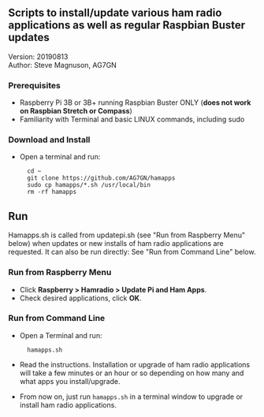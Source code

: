 ## Scripts to install/update various ham radio applications as well as regular Raspbian Buster updates  

Version: 20190813  
Author: Steve Magnuson, AG7GN

### Prerequisites

- Raspberry Pi 3B or 3B+ running Raspbian Buster ONLY (__does not work on Raspbian Stretch or Compass__)
- Familiarity with Terminal and basic LINUX commands, including sudo

### Download and Install

- Open a terminal and run:

		cd ~
		git clone https://github.com/AG7GN/hamapps  
		sudo cp hamapps/*.sh /usr/local/bin
		rm -rf hamapps 

## Run

Hamapps.sh is called from updatepi.sh (see "Run from Raspberry Menu" below) when updates or new installs of ham radio applications are requested.  It can also be run directly:  See "Run from Command Line" below.

### Run from Raspberry Menu

- Click __Raspberry > Hamradio > Update Pi and Ham Apps__.
- Check desired applications, click __OK__.

### Run from Command Line

- Open a Terminal and run:

		hamapps.sh  

- Read the instructions.  Installation or upgrade of ham radio applications will take a few minutes or
an hour or so depending on how many and what apps you install/upgrade.  

- From now on, just run `hamapps.sh` in a terminal window to upgrade or 
install ham radio applications.

